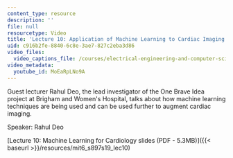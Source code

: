 ```yaml
---
content_type: resource
description: ''
file: null
resourcetype: Video
title: 'Lecture 10: Application of Machine Learning to Cardiac Imaging'
uid: c916b2fe-8840-6c8e-3ae7-827c2eba3d86
video_files:
  video_captions_file: /courses/electrical-engineering-and-computer-science/6-s897-machine-learning-for-healthcare-spring-2019/lecture-videos/lecture-10-application-of-machine-learning-to-cardiac-imaging/MoEaRpLNo9A.vtt
video_metadata:
  youtube_id: MoEaRpLNo9A
---
```


Guest lecturer Rahul Deo, the lead investigator of the One Brave Idea project at Brigham and Women's Hospital, talks about how machine learning techniques are being used and can be used further to augment cardiac imaging.

Speaker: Rahul Deo

[Lecture 10: Machine Learning for Cardiology slides (PDF - 5.3MB)]({{< baseurl >}}/resources/mit6_s897s19_lec10)